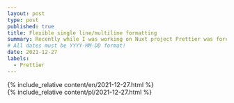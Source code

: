 ```yaml
---
layout: post
type: post
published: true
title: Flexible single line/multiline formatting
summary: Recently while I was working on Nuxt project Prettier was forcing single line formatting for lines that did not reach given limit while I wanted them to stay spread. How did I manage to fix it without editing config file or using ignore statement.
# All dates must be YYYY-MM-DD format!
date: 2021-12-27
labels:
  - Prettier
---
```


<div class="ui top attached tabular menu">
  <span class="iconify icon-30" data-icon="pixelarticons:code" style="color: white; margin: auto 15px;"></span>

  <a class="item active" data-tab="first">
    <span class="iconify icon-20" data-icon="twemoji:flag-england"></span>
  </a>

  <a class="item" data-tab="second">
    <span class="iconify icon-20" data-icon="emojione-v1:flag-for-poland"></span>
  </a>
</div>

<!--
****************************************
ENGLISH TAB
****************************************
-->
<div class="ui bottom attached tab segment active mb-5 post-padding" data-tab="first">
  {% include_relative content/en/2021-12-27.html %}
</div>

<!--
****************************************
POLISH TAB
****************************************
-->
<div class="ui bottom attached tab segment mb-5 post-padding" data-tab="second">
  {% include_relative content/pl/2021-12-27.html %}
</div>
